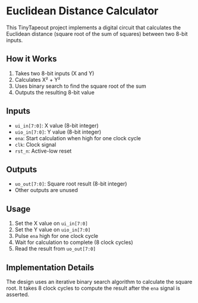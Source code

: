 # Euclidean Distance Calculator

This TinyTapeout project implements a digital circuit that calculates the Euclidean distance (square root of the sum of squares) between two 8-bit inputs.

## How it Works

1. Takes two 8-bit inputs (X and Y)
2. Calculates X² + Y²
3. Uses binary search to find the square root of the sum
4. Outputs the resulting 8-bit value

## Inputs

- `ui_in[7:0]`: X value (8-bit integer)
- `uio_in[7:0]`: Y value (8-bit integer)
- `ena`: Start calculation when high for one clock cycle
- `clk`: Clock signal
- `rst_n`: Active-low reset

## Outputs

- `uo_out[7:0]`: Square root result (8-bit integer)
- Other outputs are unused

## Usage

1. Set the X value on `ui_in[7:0]`
2. Set the Y value on `uio_in[7:0]`
3. Pulse `ena` high for one clock cycle
4. Wait for calculation to complete (8 clock cycles)
5. Read the result from `uo_out[7:0]`

## Implementation Details

The design uses an iterative binary search algorithm to calculate the square root. It takes 8 clock cycles to compute the result after the `ena` signal is asserted.
